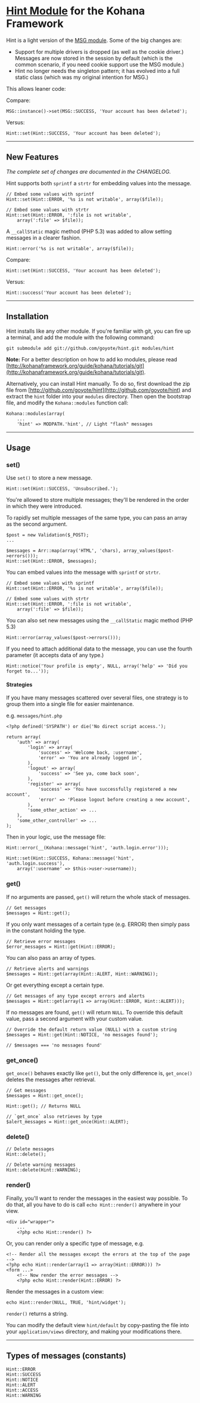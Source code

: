 # [Hint Module](https://github.com/goyote/hint) for the Kohana Framework

Hint is a light version of the [MSG module](https://github.com/goyote/msg). Some of the big changes are:

- Support for multiple drivers is dropped (as well as the cookie driver.) Messages are now stored in the session by default (which is the common scenario, if you need cookie support use the MSG module.)
- Hint no longer needs the singleton pattern; it has evolved into a full static class (which was my original intention for MSG.)

This allows leaner code:

Compare:

    MSG::instance()->set(MSG::SUCCESS, 'Your account has been deleted');

Versus:

    Hint::set(Hint::SUCCESS, 'Your account has been deleted');

---
## New Features

*The complete set of changes are documented in the CHANGELOG.*

Hint supports both `sprintf` a `strtr` for embedding values into the message.

    // Embed some values with sprintf
    Hint::set(Hint::ERROR, '%s is not writable', array($file));

    // Embed some values with strtr
    Hint::set(Hint::ERROR, ':file is not writable', 
        array(':file' => $file));

A `__callStatic` magic method (PHP 5.3) was added to allow setting messages in a clearer fashion.

    Hint::error('%s is not writable', array($file));

Compare:

    Hint::set(Hint::SUCCESS, 'Your account has been deleted');

Versus:

    Hint::success('Your account has been deleted');

---
## Installation

Hint installs like any other module. If you're familiar with git, you can fire up a terminal, and add the module with the following command:

    git submodule add git://github.com/goyote/hint.git modules/hint

**Note:** For a better description on how to add ko modules, please read [http://kohanaframework.org/guide/kohana/tutorials/git](http://kohanaframework.org/guide/kohana/tutorials/git).

Alternatively, you can install Hint manually. To do so, first download the zip file from [http://github.com/goyote/hint](http://github.com/goyote/hint) and extract the `hint` folder into your `modules` directory. Then open the bootstrap file, and modify the `Kohana::modules` function call:

    Kohana::modules(array(
        ...
        'hint' => MODPATH.'hint', // Light "flash" messages

---
## Usage

### set()

Use `set()` to store a new message.

    Hint::set(Hint::SUCCESS, 'Unsubscribed.');

You're allowed to store multiple messages; they'll be rendered in the order in which they were introduced.

To rapidly set multiple messages of the same type, you can pass an array as the second argument.

    $post = new Validation($_POST);
    ...
    
	$messages = Arr::map(array('HTML', 'chars), array_values($post->errors()));
    Hint::set(Hint::ERROR, $messages);

You can embed values into the message with `sprintf` or `strtr`.

    // Embed some values with sprintf
    Hint::set(Hint::ERROR, '%s is not writable', array($file));

    // Embed some values with strtr
    Hint::set(Hint::ERROR, ':file is not writable', 
        array(':file' => $file));

You can also set new messages using the `__callStatic` magic method (PHP 5.3)

    Hint::error(array_values($post->errors()));

If you need to attach additional data to the message, you can use the fourth parameter (it accepts data of any type.)

    Hint::notice('Your profile is empty', NULL, array('help' => 'Did you forget to...'));

#### Strategies

If you have many messages scattered over several files, one strategy is to group them into a single file for easier maintenance.

e.g. `messages/hint.php`

    <?php defined('SYSPATH') or die('No direct script access.');
    
    return array(
        'auth' => array(
            'login' => array(
                'success' => 'Welcome back, :username',
                'error' => 'You are already logged in',
            ),
            'logout' => array(
                'success' => 'See ya, come back soon',
            ),
            'register' => array(
                'success' => 'You have successfully registered a new account',
                'error' => 'Please logout before creating a new account',
            ),
            'some_other_action' => ...
        ),
        'some_other_controller' => ...
    );

Then in your logic, use the message file:

    Hint::error(__(Kohana::message('hint', 'auth.login.error')));
    
    Hint::set(Hint::SUCCESS, Kohana::message('hint', 'auth.login.success'),
		array(':username' => $this->user->username));

### get()

If no arguments are passed, `get()` will return the whole stack of messages.

    // Get messages
    $messages = Hint::get();

If you only want messages of a certain type (e.g. ERROR) then simply pass in the constant holding the type.

    // Retrieve error messages
    $error_messages = Hint::get(Hint::ERROR);

You can also pass an array of types.

    // Retrieve alerts and warnings
    $messages = Hint::get(array(Hint::ALERT, Hint::WARNING));

Or get everything except a certain type.

    // Get messages of any type except errors and alerts
    $messages = Hint::get(array(1 => array(Hint::ERROR, Hint::ALERT)));

If no messages are found, `get()` will return `NULL`. To override this default value, pass a second argument with your custom value.

    // Override the default return value (NULL) with a custom string
    $messages = Hint::get(Hint::NOTICE, 'no messages found');
    
    // $messages === 'no messages found'

### get_once()

`get_once()` behaves exactly like `get()`, but the only difference is, `get_once()` deletes the messages after retrieval.
    
    // Get messages
    $messages = Hint::get_once();
    
    Hint::get(); // Returns NULL
    
    // `get_once` also retrieves by type
    $alert_messages = Hint::get_once(Hint::ALERT);

### delete()

    // Delete messages
    Hint::delete();
    
    // Delete warning messages
    Hint::delete(Hint::WARNING);

### render()

Finally, you'll want to render the messages in the easiest way possible. To do that, all you have to do is call `echo Hint::render()` anywhere in your view.

    <div id="wrapper">
        ...
        <?php echo Hint::render() ?>

Or, you can render only a specific type of message, e.g.

    <!-- Render all the messages except the errors at the top of the page -->
    <?php echo Hint::render(array(1 => array(Hint::ERROR))) ?>
    <form ...>
        <!-- Now render the error messages -->
        <?php echo Hint::render(Hint::ERROR) ?>

Render the messages in a custom view:

    echo Hint::render(NULL, TRUE, 'hint/widget');

`render()` returns a string.

You can modify the default view `hint/default` by copy-pasting the file into your `application/views` directory, and making your modifications there.

---
## Types of messages (constants)

	Hint::ERROR
	Hint::SUCCESS
	Hint::NOTICE
	Hint::ALERT
	Hint::ACCESS
	Hint::WARNING
